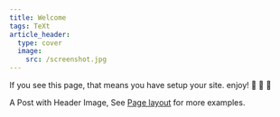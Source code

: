```yaml
---
title: Welcome
tags: TeXt
article_header:
  type: cover
  image:
    src: /screenshot.jpg
---
```


If you see this page, that means you have setup your site. enjoy! :ghost: :ghost: :ghost:

A Post with Header Image, See [Page layout](https://kitian616.github.io/jekyll-TeXt-theme/samples.html#page-layout) for more examples.

